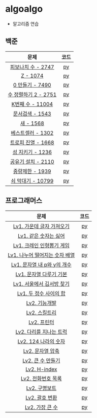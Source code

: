 # algoalgo
* 알고리즘 연습

## 백준
| 문제 | 코드 |
| :-------------: |:-------------:|
| [피보나치 수 - 2747](https://www.acmicpc.net/problem/2747) | [py](baekjoon/baekjoon_2747.py)| 
| [Z - 1074](https://www.acmicpc.net/problem/1074) | [py](baekjoon/baekjoon_1074.py)| 
| [0 만들기 - 7490](https://www.acmicpc.net/problem/7490) | [py](baekjoon/baekjoon_7490.py)| 
| [수 정렬하기 2 - 2751](https://www.acmicpc.net/problem/2751) | [py](baekjoon/수_정렬하기_2_2751.py)| 
| [K번째 수 - 11004](https://www.acmicpc.net/problem/11004) | [py](baekjoon/K번째_수_11004.py)| 
| [문서검색 - 1543](https://www.acmicpc.net/problem/1543) | [py](baekjoon/문서_검색_1543.py)| 
| [새 - 1568](https://www.acmicpc.net/problem/1543) | [py](baekjoon/새_1568.py)| 
| [베스트셀러 - 1302](https://www.acmicpc.net/problem/1302) | [py](baekjoon/베스트셀러_1302.py)| 
| [트로피 진열 - 1668](https://www.acmicpc.net/problem/1668) | [py](baekjoon/트로피_진열_1668.py)| 
| [성 지키기 - 1236](https://www.acmicpc.net/problem/1236) | [py](baekjoon/성_지키기_1236.py)| 
| [공유기 설치 - 2110](https://www.acmicpc.net/problem/2110) | [py](baekjoon/공유기_설치_2110.py)| 
| [중량제한 - 1939](https://www.acmicpc.net/problem/1939) | [py](baekjoon/중량제한_1939.py)| 
| [쇠 막대기 - 10799](https://www.acmicpc.net/problem/10799) | [py](baekjoon/쇠_막대기_10799.py)| 
## 프로그래머스
| 문제 | 코드 |
| :-------------: |:-------------:|
| [Lv1. 가운데 글자 가져오기](https://programmers.co.kr/learn/courses/30/lessons/12903?language=python3) | [py](programmers/Lv1/Lv1_가운데_글자_가져오기.py)| 
| [Lv1. 같은 숫자는 싫어](https://programmers.co.kr/learn/courses/30/lessons/12906) | [py](programmers/Lv1/Lv1_같은_숫자는_싫어.py)| 
| [Lv1. 크레인 인형뽑기 게임](https://programmers.co.kr/learn/courses/30/lessons/64061?language=python3) | [py](programmers/Lv1/Lv1_크레인_인형뽑기_게임.py)| 
| [Lv1. 나누어 떨어지는 숫자 배열](https://programmers.co.kr/learn/courses/30/lessons/12910) | [py](programmers/Lv1/Lv1_나누어_떨어지는_숫자_배열.py)| 
| [Lv1. 문자열 내 p와 y의 개수](https://programmers.co.kr/learn/courses/30/lessons/12916) | [py](programmers/Lv1/Lv1_문자열_내_p와_y의_개수.py)| 
| [Lv1. 문자열 다루기 기본](https://programmers.co.kr/learn/courses/30/lessons/12918) | [py](programmers/Lv1/Lv1_문자열_다루기_기본.py)| 
| [Lv1. 서울에서 김서방 찾기](https://programmers.co.kr/learn/courses/30/lessons/12919) | [py](programmers/Lv1/Lv1_서울에서_김서방_찾기.py)| 
| [Lv1. 두 정수 사이의 합](https://programmers.co.kr/learn/courses/30/lessons/12912) | [py](programmers/Lv1/Lv1_두_정수_사이의_합.py)| 
| [Lv2. 기능개발](https://programmers.co.kr/learn/courses/30/lessons/42586) | [py](programmers/Lv2/Lv2_기능개발.py)| 
| [Lv2. 스킬트리](https://programmers.co.kr/learn/courses/30/lessons/49993) | [py](programmers/Lv2/Lv2_스킬트리.py)| 
| [Lv2. 프린터](https://programmers.co.kr/learn/courses/30/lessons/42587) | [py](programmers/Lv2/Lv2_프린터.py)| 
| [Lv2. 다리를 지나는 트럭](https://programmers.co.kr/learn/courses/30/lessons/42583) | [py](programmers/Lv2/Lv2_다리를_지나는_트럭.py)| 
| [Lv2. 124 나라의 숫자](https://programmers.co.kr/learn/courses/30/lessons/12899) | [py](programmers/Lv2/Lv2_124_나라의_숫자.py)| 
| [Lv2. 문자열 압축](https://programmers.co.kr/learn/courses/30/lessons/60057) | [py](programmers/Lv2/Lv2_문자열_압축.py)| 
| [Lv2. 큰 수 만들기](https://programmers.co.kr/learn/courses/30/lessons/42883) | [py](programmers/Lv2/Lv2_큰_수_만들기.py)| 
| [Lv2. H-index](https://programmers.co.kr/learn/courses/30/lessons/42747) | [py](programmers/Lv2/Lv2_H-index.py)|
| [Lv2. 전화번호 목록](https://programmers.co.kr/learn/courses/30/lessons/42577) | [py](programmers/Lv2/Lv2_전화번호_목록.py)|
| [Lv2. 구명보트](https://programmers.co.kr/learn/courses/30/lessons/42885) | [py](programmers/Lv2/Lv2_구명보트.py)|
| [Lv2. 괄호 변환](https://programmers.co.kr/learn/courses/30/lessons/60058) | [py](programmers/Lv2/Lv2_괄호_변환.py)|
| [Lv2. 가장 큰 수](https://programmers.co.kr/learn/courses/30/lessons/42746) | [py](programmers/Lv2/Lv2_가장_큰_수.py)|